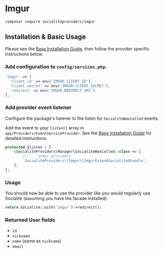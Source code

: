# Imgur

```bash
composer require socialiteproviders/imgur
```

## Installation & Basic Usage

Please see the [Base Installation Guide](https://socialiteproviders.com/usage/), then follow the provider specific instructions below.

### Add configuration to `config/services.php`.

```php
'imgur' => [    
  'client_id' => env('IMGUR_CLIENT_ID'),  
  'client_secret' => env('IMGUR_CLIENT_SECRET'),  
  'redirect' => env('IMGUR_REDIRECT_URI') 
],
```

### Add provider event listener

Configure the package's listener to the listen for `SocialiteWasCalled` events. 

Add the event to your `listen[]` array  in `app/Providers/EventServiceProvider`. See the [Base Installation Guide](https://socialiteproviders.com/usage/) for detailed instructions.

```php
protected $listen = [
    \SocialiteProviders\Manager\SocialiteWasCalled::class => [
        // ... other providers
        'SocialiteProviders\\Imgur\\ImgurExtendSocialite@handle',
    ],
];
```

### Usage

You should now be able to use the provider like you would regularly use Socialite (assuming you have the facade installed):

```php
return Socialite::with('imgur')->redirect();
```

### Returned User fields

- ``id``
- ``nickname``
- ``name`` (same as ``nickname``)
- ``email``
